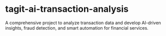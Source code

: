 # tagit-ai-transaction-analysis
A comprehensive project to analyze transaction data and develop AI-driven insights, fraud detection, and smart automation for financial services.
